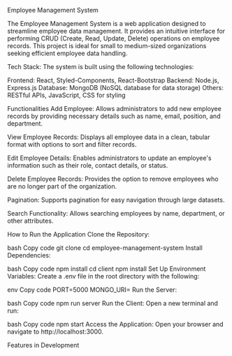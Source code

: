 Employee Management System


The Employee Management System is a web application designed to streamline employee data management. It provides an intuitive interface for performing CRUD (Create, Read, Update, Delete) operations on employee records. This project is ideal for small to medium-sized organizations seeking efficient employee data handling.

Tech Stack: 
The system is built using the following technologies:

Frontend: React, Styled-Components, React-Bootstrap
Backend: Node.js, Express.js
Database: MongoDB (NoSQL database for data storage)
Others: RESTful APIs, JavaScript, CSS for styling  


Functionalities
Add Employee:
Allows administrators to add new employee records by providing necessary details such as name, email, position, and department.

View Employee Records:
Displays all employee data in a clean, tabular format with options to sort and filter records.

Edit Employee Details:
Enables administrators to update an employee's information such as their role, contact details, or status.

Delete Employee Records:
Provides the option to remove employees who are no longer part of the organization.

Pagination:
Supports pagination for easy navigation through large datasets.

Search Functionality:
Allows searching employees by name, department, or other attributes.

How to Run the Application
Clone the Repository:

bash
Copy code
git clone <repository-url>
cd employee-management-system
Install Dependencies:

bash
Copy code
npm install
cd client
npm install
Set Up Environment Variables:
Create a .env file in the root directory with the following:

env
Copy code
PORT=5000
MONGO_URI=<your-mongodb-connection-string>
Run the Server:

bash
Copy code
npm run server
Run the Client:
Open a new terminal and run:

bash
Copy code
npm start
Access the Application:
Open your browser and navigate to http://localhost:3000.

Features in Development


